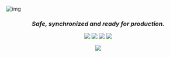 ![img](https://i.imgur.com/XgI3sfn.png)

<h3 align="center"><i>Safe, synchronized and ready for production.</i></h3>
<p align="center">
        <img src="https://img.shields.io/codefactor/grade/github/jozzdart/hivezz/main?style=flat-square">
        <img src="https://img.shields.io/github/license/jozzdart/hivezz?style=flat-square">
        <img src="https://img.shields.io/pub/points/hivezz?style=flat-square">
        <img src="https://img.shields.io/pub/v/hivezz?style=flat-square">
        
</p>
<p align="center">
  <a href="https://buymeacoffee.com/yosefd99v" target="https://buymeacoffee.com/yosefd99v">
    <img src="https://img.shields.io/badge/Buy%20me%20a%20coffee-Support (:-blue?logo=buymeacoffee&style=flat-square" />
  </a>
</p>
